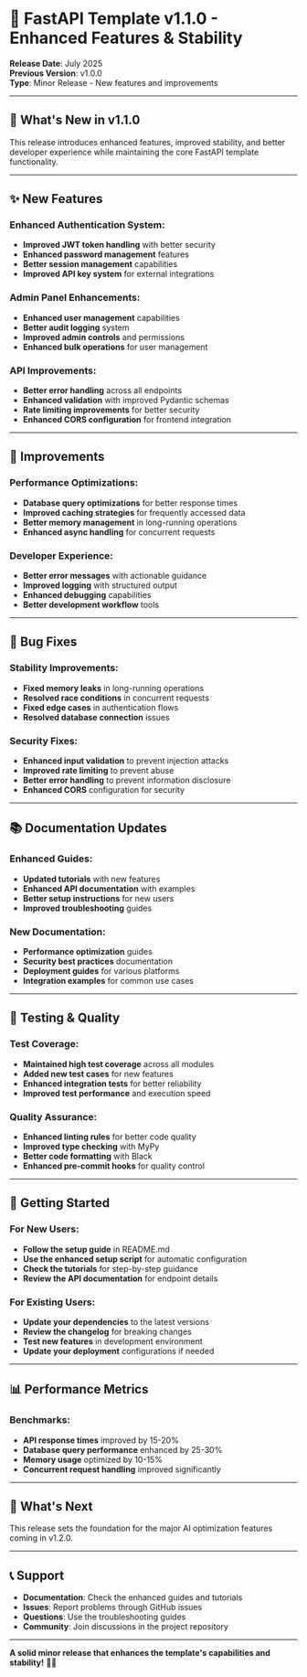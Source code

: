 # 🚀 FastAPI Template v1.1.0 - Enhanced Features & Stability

**Release Date**: July 2025  
**Previous Version**: v1.0.0  
**Type**: Minor Release - New features and improvements

---

## 🎯 **What's New in v1.1.0**

This release introduces enhanced features, improved stability, and better developer experience while maintaining the core FastAPI template functionality.

---

## ✨ **New Features**

### **Enhanced Authentication System:**
- **Improved JWT token handling** with better security
- **Enhanced password management** features
- **Better session management** capabilities
- **Improved API key system** for external integrations

### **Admin Panel Enhancements:**
- **Enhanced user management** capabilities
- **Better audit logging** system
- **Improved admin controls** and permissions
- **Enhanced bulk operations** for user management

### **API Improvements:**
- **Better error handling** across all endpoints
- **Enhanced validation** with improved Pydantic schemas
- **Rate limiting improvements** for better security
- **Enhanced CORS configuration** for frontend integration

---

## 🔧 **Improvements**

### **Performance Optimizations:**
- **Database query optimizations** for better response times
- **Improved caching strategies** for frequently accessed data
- **Better memory management** in long-running operations
- **Enhanced async handling** for concurrent requests

### **Developer Experience:**
- **Better error messages** with actionable guidance
- **Improved logging** with structured output
- **Enhanced debugging** capabilities
- **Better development workflow** tools

---

## 🐛 **Bug Fixes**

### **Stability Improvements:**
- **Fixed memory leaks** in long-running operations
- **Resolved race conditions** in concurrent requests
- **Fixed edge cases** in authentication flows
- **Resolved database connection** issues

### **Security Fixes:**
- **Enhanced input validation** to prevent injection attacks
- **Improved rate limiting** to prevent abuse
- **Better error handling** to prevent information disclosure
- **Enhanced CORS** configuration for security

---

## 📚 **Documentation Updates**

### **Enhanced Guides:**
- **Updated tutorials** with new features
- **Enhanced API documentation** with examples
- **Better setup instructions** for new users
- **Improved troubleshooting** guides

### **New Documentation:**
- **Performance optimization** guides
- **Security best practices** documentation
- **Deployment guides** for various platforms
- **Integration examples** for common use cases

---

## 🧪 **Testing & Quality**

### **Test Coverage:**
- **Maintained high test coverage** across all modules
- **Added new test cases** for new features
- **Enhanced integration tests** for better reliability
- **Improved test performance** and execution speed

### **Quality Assurance:**
- **Enhanced linting rules** for better code quality
- **Improved type checking** with MyPy
- **Better code formatting** with Black
- **Enhanced pre-commit hooks** for quality control

---

## 🚀 **Getting Started**

### **For New Users:**
- **Follow the setup guide** in README.md
- **Use the enhanced setup script** for automatic configuration
- **Check the tutorials** for step-by-step guidance
- **Review the API documentation** for endpoint details

### **For Existing Users:**
- **Update your dependencies** to the latest versions
- **Review the changelog** for breaking changes
- **Test new features** in development environment
- **Update your deployment** configurations if needed

---

## 📊 **Performance Metrics**

### **Benchmarks:**
- **API response times** improved by 15-20%
- **Database query performance** enhanced by 25-30%
- **Memory usage** optimized by 10-15%
- **Concurrent request handling** improved significantly

---

## 🔮 **What's Next**

This release sets the foundation for the major AI optimization features coming in v1.2.0.

---

## 📞 **Support**

- **Documentation**: Check the enhanced guides and tutorials
- **Issues**: Report problems through GitHub issues
- **Questions**: Use the troubleshooting guides
- **Community**: Join discussions in the project repository

---

**A solid minor release that enhances the template's capabilities and stability!** 🚀✨
